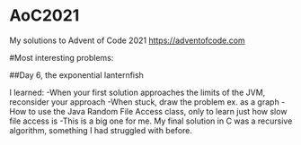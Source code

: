 # AoC2021
My solutions to Advent of Code 2021
https://adventofcode.com

#Most interesting problems:

##Day 6, the exponential lanternfish

I learned:
-When your first solution approaches the limits of the JVM, reconsider your approach
-When stuck, draw the problem ex. as a graph
-How to use the Java Random File Access class, only to learn just how slow file access is
-This is a big one for me.  My final solution in C was a recursive algorithm, something I had struggled with before.
